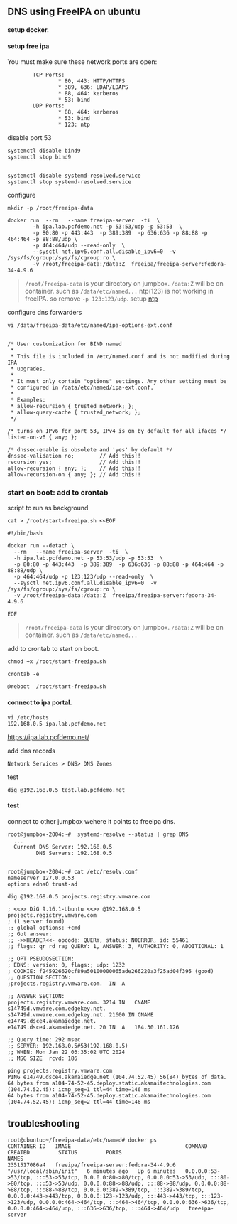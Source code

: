 

## DNS using FreeIPA on ubuntu

#### setup docker.

#### setup free ipa

You must make sure these network ports are open:
```
        TCP Ports:
                * 80, 443: HTTP/HTTPS
                * 389, 636: LDAP/LDAPS
                * 88, 464: kerberos
                * 53: bind
        UDP Ports:
                * 88, 464: kerberos
                * 53: bind
                * 123: ntp
```

disable port 53
```
systemctl disable bind9
systemctl stop bind9


systemctl disable systemd-resolved.service
systemctl stop systemd-resolved.service
```
configure

```
mkdir -p /root/freeipa-data

docker run  --rm   --name freeipa-server  -ti  \
        -h ipa.lab.pcfdemo.net -p 53:53/udp -p 53:53  \
        -p 80:80 -p 443:443  -p 389:389  -p 636:636 -p 88:88 -p 464:464 -p 88:88/udp \
        -p 464:464/udp --read-only  \
        --sysctl net.ipv6.conf.all.disable_ipv6=0  -v /sys/fs/cgroup:/sys/fs/cgroup:ro \
        -v /root/freeipa-data:/data:Z  freeipa/freeipa-server:fedora-34-4.9.6
```
> `/root/freeipa-data` is your directory on jumpbox. `/data:Z` will be on container. such as `/data/etc/named...`
> ntp(123) is not working in freeIPA. so remove `-p 123:123/udp`. setup [ntp](ntp.md)



configure dns forwarders

```
vi /data/freeipa-data/etc/named/ipa-options-ext.conf


/* User customization for BIND named
 *
 * This file is included in /etc/named.conf and is not modified during IPA
 * upgrades.
 *
 * It must only contain "options" settings. Any other setting must be
 * configured in /data/etc/named/ipa-ext.conf.
 *
 * Examples:
 * allow-recursion { trusted_network; };
 * allow-query-cache { trusted_network; };
 */

/* turns on IPv6 for port 53, IPv4 is on by default for all ifaces */
listen-on-v6 { any; };

/* dnssec-enable is obsolete and 'yes' by default */
dnssec-validation no;        // Add this!! 
recursion yes;               // Add this!! 
allow-recursion { any; };    // Add this!! 
allow-recursion-on { any; }; // Add this!! 

``` 

### start on boot: add to crontab

script to run as background
```
cat > /root/start-freeipa.sh <<EOF

#!/bin/bash

docker run --detach \
  --rm   --name freeipa-server  -ti  \
  -h ipa.lab.pcfdemo.net -p 53:53/udp -p 53:53  \
  -p 80:80 -p 443:443  -p 389:389  -p 636:636 -p 88:88 -p 464:464 -p 88:88/udp \
  -p 464:464/udp -p 123:123/udp --read-only  \
  --sysctl net.ipv6.conf.all.disable_ipv6=0  -v /sys/fs/cgroup:/sys/fs/cgroup:ro \
  -v /root/freeipa-data:/data:Z  freeipa/freeipa-server:fedora-34-4.9.6

EOF
```
> `/root/freeipa-data` is your directory on jumpbox. `/data:Z` will be on container. such as `/data/etc/named...`


add to crontab to start on boot.
```
chmod +x /root/start-freeipa.sh

crontab -e

@reboot  /root/start-freeipa.sh
```


#### connect to ipa portal.
```
vi /etc/hosts
192.168.0.5 ipa.lab.pcfdemo.net
```

https://ipa.lab.pcfdemo.net/

add dns records
```
Network Services > DNS> DNS Zones
```
test
```
dig @192.168.0.5 test.lab.pcfdemo.net

```

#### test
connect to other jumpbox wehere it points to freeipa dns.
```
root@jumpbox-2004:~#  systemd-resolve --status | grep DNS
  ...
  Current DNS Server: 192.168.0.5
         DNS Servers: 192.168.0.5


root@jumpbox-2004:~# cat /etc/resolv.conf
nameserver 127.0.0.53
options edns0 trust-ad

```

```
dig @192.168.0.5 projects.registry.vmware.com

; <<>> DiG 9.16.1-Ubuntu <<>> @192.168.0.5 projects.registry.vmware.com
; (1 server found)
;; global options: +cmd
;; Got answer:
;; ->>HEADER<<- opcode: QUERY, status: NOERROR, id: 55461
;; flags: qr rd ra; QUERY: 1, ANSWER: 3, AUTHORITY: 0, ADDITIONAL: 1

;; OPT PSEUDOSECTION:
; EDNS: version: 0, flags:; udp: 1232
; COOKIE: f245926620cf89a50100000065ade266220a3f25ad04f395 (good)
;; QUESTION SECTION:
;projects.registry.vmware.com.	IN	A

;; ANSWER SECTION:
projects.registry.vmware.com. 3214 IN	CNAME	s14749d.vmware.com.edgekey.net.
s14749d.vmware.com.edgekey.net.	21600 IN CNAME	e14749.dsce4.akamaiedge.net.
e14749.dsce4.akamaiedge.net. 20	IN	A	184.30.161.126

;; Query time: 292 msec
;; SERVER: 192.168.0.5#53(192.168.0.5)
;; WHEN: Mon Jan 22 03:35:02 UTC 2024
;; MSG SIZE  rcvd: 186

ping projects.registry.vmware.com
PING e14749.dsce4.akamaiedge.net (104.74.52.45) 56(84) bytes of data.
64 bytes from a104-74-52-45.deploy.static.akamaitechnologies.com (104.74.52.45): icmp_seq=1 ttl=44 time=146 ms
64 bytes from a104-74-52-45.deploy.static.akamaitechnologies.com (104.74.52.45): icmp_seq=2 ttl=44 time=146 ms
```


## troubleshooting

```
root@ubuntu:~/freeipa-data/etc/named# docker ps
CONTAINER ID   IMAGE                                    COMMAND                  CREATED         STATUS         PORTS                                                                                                                                                                                                                                                                                                                                                                                                                     NAMES
2351517086a4   freeipa/freeipa-server:fedora-34-4.9.6   "/usr/local/sbin/init"   6 minutes ago   Up 6 minutes   0.0.0.0:53->53/tcp, :::53->53/tcp, 0.0.0.0:80->80/tcp, 0.0.0.0:53->53/udp, :::80->80/tcp, :::53->53/udp, 0.0.0.0:88->88/udp, :::88->88/udp, 0.0.0.0:88->88/tcp, :::88->88/tcp, 0.0.0.0:389->389/tcp, :::389->389/tcp, 0.0.0.0:443->443/tcp, 0.0.0.0:123->123/udp, :::443->443/tcp, :::123->123/udp, 0.0.0.0:464->464/tcp, :::464->464/tcp, 0.0.0.0:636->636/tcp, 0.0.0.0:464->464/udp, :::636->636/tcp, :::464->464/udp   freeipa-server

```
